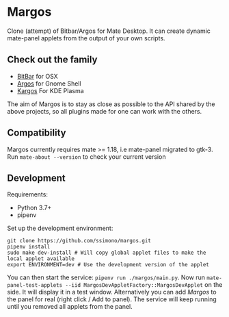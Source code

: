 Margos
======

Clone (attempt) of Bitbar/Argos for Mate Desktop. It can create dynamic mate-panel applets
from the output of your own scripts.

Check out the family
--------------------

- [BitBar](https://github.com/matryer/bitbar) for OSX
- [Argos](https://github.com/p-e-w/argos) for Gnome Shell
- [Kargos](https://github.com/lipido/kargos) For KDE Plasma

The aim of Margos is to stay as close as possible to the API shared by the above projects, so all plugins made for one can work with the others.

Compatibility
-------------

Margos currently requires mate >= 1.18, i.e mate-panel migrated to gtk-3. Run `mate-about --version` to check your current version

Development
-----------

Requirements:

- Python 3.7+
- pipenv

Set up the development environment:

    git clone https://github.com/ssimono/margos.git
    pipenv install
    sudo make dev-install # Will copy global applet files to make the local applet available
    export ENVIRONMENT=dev # Use the development version of the applet

You can then start the service: `pipenv run ./margos/main.py`.
Now run `mate-panel-test-applets --iid MargosDevAppletFactory::MargosDevApplet` on the side. It will display it in a test window. Alternatively you can add *Margos* to the panel for real (right click / Add to panel). The service will keep running until you removed all applets from the panel.
